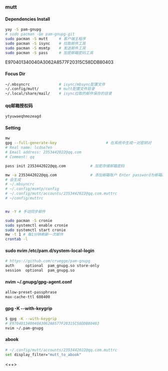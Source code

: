 ### mutt

#### Dependencies Install
```sh
yay -S pam-gnupg
# sudo pacman -Qe pam-gnupg-git
sudo pacman -S mutt     # 客户端主程序
sudo pacman -S isync    # 拉取邮件工具
sudo pacman -S msmtp    # 发送邮件工具
sudo pacman -S pass     # 加密邮箱密码工具
```

E970401340040A3062A8577F20315C58DDB80403
#### Focus Dir
```sh
~/.mbsyncrc             # isync/mbsync配置文件
~/.config/mutt/         # mutt配置文件目录
~/.local/share/mail/    # isync拉取的邮件保存的目录
```

#### qq邮箱授权码
<!--TODO: mw -a 2353442022@qq.com || Enter password:-->
```sh
ytyuwaeqhmozeagd
```


#### Setting
```sh
mw
gpg --full-generate-key                      # 在系统中生成一对密钥对
# Real name: lcdse7en
# Email address: 2353442022@qq.com
# Comment: qq

pass init 2353442022@qq.com           # 加密存储邮箱密码

mw -a 2353442022@qq.com               # 添加邮箱账户 Enter password为邮箱授权码: ytyuwaeqhmozeagd
# 会生成
# ~/.mbsyncrc 
# ~/.config/msmtp/config 
# ~/.config/mutt/accounts/2353442022@qq.com.muttrc
# ~/config/muttrc


mv -Y # 手动同步邮件

sudo pacman -S cronie
sudo systemctl enable cronie
sudo systemctl start cronie
mw -t 1 # 每1分钟刷新一次邮件
crontab -l
```

#### sudo nvim /etc/pam.d/system-local-login
```sh
# https://github.com/cruegge/pam-gnupg
auth     optional  pam_gnupg.so store-only
session  optional  pam_gnupg.so
```

#### nvim ~/.gnupg/gpg-agent.conf
```sh
allow-preset-passphrase
max-cache-ttl 608400
```

#### gpg -K --with-keygrip
```sh
$ gpg -K --with-keygrip
# E970401340040A3062A8577F20315C58DDB80403
nvim ~/.pam-gnupg
```

#### abook
```sh
# ~/.config/mutt/accounts/2353442022@qq.com.muttrc
set display_filter="mutt_to_abook"
```

<++>


